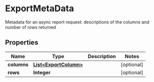 

# ExportMetaData

Metadata for an async report request: descriptions of the columns and number of rows returned

## Properties

| Name | Type | Description | Notes |
|------------ | ------------- | ------------- | -------------|
|**columns** | [**List&lt;ExportColumn&gt;**](ExportColumn.md) |  |  [optional] |
|**rows** | **Integer** |  |  [optional] |



